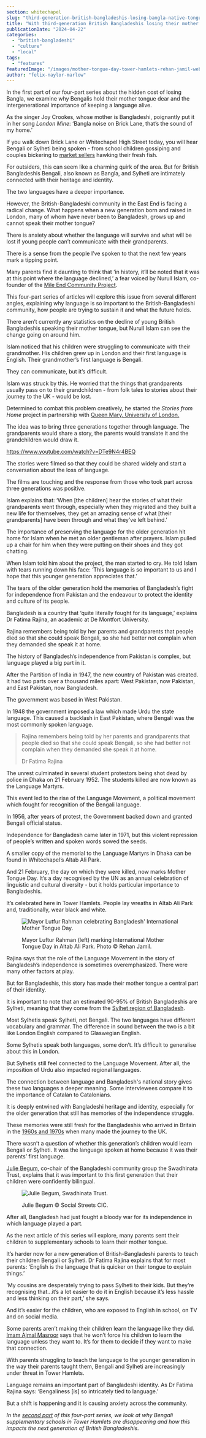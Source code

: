 ```yaml
---
section: whitechapel
slug: "third-generation-british-bangladeshis-losing-bangla-native-tongue-tipping-point"
title: "With third-generation British Bangladeshis losing their mother tongue, the community faces a tipping point"
publicationDate: "2024-04-22"
categories: 
  - "british-bangladeshi"
  - "culture"
  - "local"
tags: 
  - "features"
featuredImage: "/images/mother-tongue-day-tower-hamlets-rehan-jamil-web.jpg"
author: "felix-naylor-marlow"
---
```


In the first part of our four-part series about the hidden cost of losing Bangla, we examine why Bengalis hold their mother tongue dear and the intergenerational importance of keeping a language alive.

As the singer Joy Crookes, whose mother is Bangladeshi, poignantly put it in her song _London Mine_: ‘Bangla noise on Brick Lane, that’s the sound of my home.’

If you walk down Brick Lane or Whitechapel High Street today, you will hear Bengali or Sylheti being spoken - from school children gossiping and couples bickering to [market sellers](https://whitechapellondon.co.uk/unexpected-beauty-street-market-photoessay/) hawking their fresh fish. 

For outsiders, this can seem like a charming quirk of the area. But for British Bangladeshis Bengali, also known as Bangla, and Sylheti are intimately connected with their heritage and identity. 

The two languages have a deeper importance.

However, the British-Bangladeshi community in the East End is facing a radical change. What happens when a new generation born and raised in London, many of whom have never been to Bangladesh, grows up and cannot speak their mother tongue?

There is anxiety about whether the language will survive and what will be lost if young people can’t communicate with their grandparents. 

There is a sense from the people I’ve spoken to that the next few years mark a tipping point.

Many parents find it daunting to think that ‘in history, it’ll be noted that it was at this point where the language declined,’ a fear voiced by Nurull Islam, co-founder of the [Mile End Community Project](https://romanroadlondon.com/mile-end-community-project-wins-community-fibre-local-hero-award/).

This four-part series of articles will explore this issue from several different angles, explaining why language is so important to the British-Bangladeshi community, how people are trying to sustain it and what the future holds.

There aren’t currently any statistics on the decline of young British Bangladeshis speaking their mother tongue, but Nurull Islam can see the change going on around him. 

Islam noticed that his children were struggling to communicate with their grandmother. His children grew up in London and their first language is English. Their grandmother’s first language is Bengali. 

They can communicate, but it’s difficult. 

Islam was struck by this. He worried that the things that grandparents usually pass on to their grandchildren - from folk tales to stories about their journey to the UK - would be lost.

Determined to combat this problem creatively, he started the _Stories from Home_ project in partnership with [Queen Mary, University of London.](https://whitechapellondon.co.uk/queen-mary-university-access-social-mobility-grade-requirements/) 

The idea was to bring three generations together through language. The grandparents would share a story, the parents would translate it and the grandchildren would draw it. 

https://www.youtube.com/watch?v=DTe9N4r4BEQ

The stories were filmed so that they could be shared widely and start a conversation about the loss of language. 

The films are touching and the response from those who took part across three generations was positive. 

Islam explains that: ‘When \[the children\] hear the stories of what their grandparents went through, especially when they migrated and they built a new life for themselves, they get an amazing sense of what \[their grandparents\] have been through and what they’ve left behind.’

The importance of preserving the language for the older generation hit home for Islam when he met an older gentleman after prayers. Islam pulled up a chair for him when they were putting on their shoes and they got chatting. 

When Islam told him about the project, the man started to cry. He told Islam with tears running down his face: ‘This language is so important to us and I hope that this younger generation appreciates that.’ 

The tears of the older generation hold the memories of Bangladesh’s fight for independence from Pakistan and the endeavour to protect the identity and culture of its people. 

Bangladesh is a country that ‘quite literally fought for its language,’ explains Dr Fatima Rajina, an academic at De Montfort University. 

Rajina remembers being told by her parents and grandparents that people died so that she could speak Bengali, so she had better not complain when they demanded she speak it at home.

The history of Bangladesh’s independence from Pakistan is complex, but language played a big part in it. 

After the Partition of India in 1947, the new country of Pakistan was created. It had two parts over a thousand miles apart: West Pakistan, now Pakistan, and East Pakistan, now Bangladesh.

The government was based in West Pakistan.

In 1948 the government imposed a law which made Urdu the state language. This caused a backlash in East Pakistan, where Bengali was the most commonly spoken language.

> Rajina remembers being told by her parents and grandparents that people died so that she could speak Bengali, so she had better not complain when they demanded she speak it at home.
> 
> Dr Fatima Rajina

The unrest culminated in several student protestors being shot dead by police in Dhaka on 21 February 1952. The students killed are now known as the Language Martyrs.

This event led to the rise of the Language Movement, a political movement which fought for recognition of the Bengali language. 

In 1956, after years of protest, the Government backed down and granted Bengali official status. 

Independence for Bangladesh came later in 1971, but this violent repression of people’s written and spoken words sowed the seeds. 

A smaller copy of the memorial to the Language Martyrs in Dhaka can be found in Whitechapel’s Altab Ali Park.

And 21 February, the day on which they were killed, now marks Mother Tongue Day. It’s a day recognised by the UN as an annual celebration of linguistic and cultural diversity - but it holds particular importance to Bangladeshis.

It’s celebrated here in Tower Hamlets. People lay wreaths in Altab Ali Park and, traditionally, wear black and white. 

<figure>

![Mayor Lutfur Rahman celebrating Bangladesh' International Mother Tongue Day.](/images/mother-tongue-day-lutfur-rahman-tower-hamlets-rehan-jamil-web-1024x683.jpg)

<figcaption>

Mayor Luftur Rahman (left) marking International Mother Tongue Day in Altab Ali Park. Photo © Rehan Jamil.

</figcaption>

</figure>

Rajina says that the role of the Language Movement in the story of Bangladesh’s independence is sometimes overemphasized. There were many other factors at play.

But for Bangladeshis, this story has made their mother tongue a central part of their identity. 

It is important to note that an estimated 90-95% of British Bangladeshis are Sylheti, meaning that they come from the [Sylhet region of Bangladesh](https://whitechapellondon.co.uk/ayub-ali-master-shamsul-haque-british-bangladeshi-east-end-history/). 

Most Sylhetis speak Sylheti, not Bengali. The two languages have different vocabulary and grammar. The difference in sound between the two is a bit like London English compared to Glaswegian English. 

Some Sylhetis speak both languages, some don’t. It’s difficult to generalise about this in London. 

But Sylhetis still feel connected to the Language Movement. After all, the imposition of Urdu also impacted regional languages.

The connection between language and Bangladesh's national story gives these two languages a deeper meaning. Some interviewees compare it to the importance of Catalan to Catalonians. 

It is deeply entwined with Bangladeshi heritage and identity, especially for the older generation that still has memories of the independence struggle.

These memories were still fresh for the Bangladeshis who arrived in Britain in the [1960s and 1970s](https://whitechapellondon.co.uk/bangladeshi-independence-migration-east-london/) when many made the journey to the UK.

There wasn’t a question of whether this generation’s children would learn Bengali or Sylheti. It was the language spoken at home because it was their parents’ first language. 

[Julie Begum](https://romanroadlondon.com/julie-begum-swadhinata-trust-interview/), co-chair of the Bangladeshi community group the Swadhinata Trust, explains that it was important to this first generation that their children were confidently bilingual. 

<figure>

![Julie Begum, Swadhinata Trust.](/images/Julie-Begum-Globe-Town-Market-Square-1024x683.jpeg)

<figcaption>

Julie Begum © Social Streets CIC.

</figcaption>

</figure>

After all, Bangladesh had just fought a bloody war for its independence in which language played a part. 

As the next article of this series will explore, many parents sent their children to supplementary schools to learn their mother tongue. 

It’s harder now for a new generation of British-Bangladeshi parents to teach their children Bengali or Sylheti. Dr Fatima Rajina explains that for most parents: ‘English is the language that is quicker on their tongue to explain things.’ 

‘My cousins are desperately trying to pass Sylheti to their kids. But they’re recognising that…it’s a lot easier to do it in English because it’s less hassle and less thinking on their part,’ she says.

And it’s easier for the children, who are exposed to English in school, on TV and on social media. 

Some parents aren’t making their children learn the language like they did. [Imam Ajmal Masroor](https://whitechapellondon.co.uk/imam-ajmal-masroor-british-bangladeshi-muslim-community-identity-israel-gaza/) says that he won’t force his children to learn the language unless they want to. It’s for them to decide if they want to make that connection. 

With parents struggling to teach the language to the younger generation in the way their parents taught them, Bengali and Sylheti are increasingly under threat in Tower Hamlets. 

Language remains an important part of Bangladeshi identity. As Dr Fatima Rajina says: ‘Bengaliness \[is\] so intricately tied to language.’ 

But a shift is happening and it is causing anxiety across the community. 

_In the [second part](https://whitechapellondon.co.uk/fora-supplementary-schools-tower-hamlets-closing-putting-bengali-at-risk/) of this four-part series, we look at why Bengali supplementary schools in Tower Hamlets are disappearing and how this impacts the next generation of British Bangladeshis._
